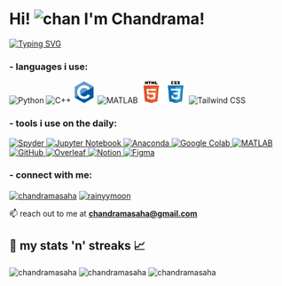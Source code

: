 <h1 align="left">Hi! <img  src="https://raw.githubusercontent.com/aemmadi/aemmadi/master/wave.gif" alt="chan" width="30px" height="30px"> I'm Chandrama!  </h1>
 
<a href="https://git.io/typing-svg"><img src="https://readme-typing-svg.demolab.com?font=sans&weight=500&pause=1000&color=A191F7&multiline=true&repeat=false&width=600&height=100&lines=%F0%9F%92%BB+machine+learning%2C+communication+systems%2C+vlsi+;%F0%9F%8E%93+currently+pursuing+b.tech+in+ece+at+srmist;%E2%9C%A8+passionate+about+all+things+design!" alt="Typing SVG" /></a>
<br>

<h3 align="left"> - languages i use: </h3>
<p align="left"> 
  <img src="https://cdn.jsdelivr.net/gh/devicons/devicon@latest/icons/python/python-original.svg" alt="Python" width="40" height="40"/> </a> 
  <img src="https://cdn.jsdelivr.net/gh/devicons/devicon@latest/icons/cplusplus/cplusplus-original.svg" alt="C++" width="40" height="40"/> </a>            
  <img src="https://raw.githubusercontent.com/devicons/devicon/master/icons/c/c-original.svg" alt="C" width="40" height="40"/> </a> 
  <img src="https://cdn.jsdelivr.net/gh/devicons/devicon@latest/icons/matlab/matlab-line.svg" alt="MATLAB" width="40" height="40"/> </a>   
  <img src="https://raw.githubusercontent.com/devicons/devicon/master/icons/html5/html5-original-wordmark.svg" alt="HTML5" width="40" height="40"/> </a> 
  <img src="https://raw.githubusercontent.com/devicons/devicon/master/icons/css3/css3-original-wordmark.svg" alt="CSS3" width="40" height="40"/> </a>
  <img src="https://cdn.jsdelivr.net/gh/devicons/devicon@latest/icons/tailwindcss/tailwindcss-original.svg" alt="Tailwind CSS" width="40" height="40"/> </a> 
  
<h3 align="left"> - tools i use on the daily: </h3>
 <a href="https://www.spyder-ide.org/" target="_blank" rel="noreferrer"> <img src="https://cdn.jsdelivr.net/gh/devicons/devicon@latest/icons/spyder/spyder-original.svg" alt="Spyder" width="40" height="40"/> </a>
 <a href="https://jupyter.org/" target="_blank"> <img src="https://cdn.jsdelivr.net/gh/devicons/devicon@latest/icons/jupyter/jupyter-original.svg" alt="Jupyter Notebook" width="40" height="40"/> </a> 
 <a href="https://www.anaconda.com/" target="_blank"> <img src="https://cdn.jsdelivr.net/gh/devicons/devicon@latest/icons/anaconda/anaconda-original.svg" alt="Anaconda" width="40" height="40"/> </a> 
 <a href="https://colab.research.google.com/" target="_blank"> <img src="https://camo.githubusercontent.com/87e348ac0a18181fcd321afc388fb0c74dc3a082f51dc41824bb450edd51434d/68747470733a2f2f6564656e742e6769746875622e696f2f537570657254696e7949636f6e732f696d616765732f7376672f636f6c61626f7261746f72792e737667" alt="Google Colab" width="40" height="40"/> </a> 
 <a href="www.mathworks.com/products/matlab.html" target="_blank"> <img src="https://cdn.jsdelivr.net/gh/devicons/devicon@latest/icons/matlab/matlab-original.svg" alt="MATLAB" width="40" height="40"/> </a>  
 <a href="https://www.github.com/" target="_blank" rel="noreferrer"> <img src="https://camo.githubusercontent.com/79256dafb2a4640d2ef03249a1afc716cc5de12f2082b0b82c692b0163f6a955/68747470733a2f2f6564656e742e6769746875622e696f2f537570657254696e7949636f6e732f696d616765732f7376672f6769746875622e737667" alt="GitHub" width="40" height="40"/> </a>
 <a href="https://www.overleaf.com/" target="_blank" rel="noreferrer"> <img src="https://camo.githubusercontent.com/e585a0347e80d5bed1f88757da321ac517ef83543e738d7d884073fc16f65966/68747470733a2f2f6564656e742e6769746875622e696f2f537570657254696e7949636f6e732f696d616765732f7376672f6f7665726c6561662e737667" alt="Overleaf" width="40" height="40"/> </a>
 <a href="https://www.notion.so/" target="_blank" rel="noreferrer"> <img src="https://cdn.jsdelivr.net/gh/devicons/devicon@latest/icons/notion/notion-original.svg" alt="Notion" width="40" height="40"/> </a> 
 <a href="https://www.figma.com/" target="_blank" rel="noreferrer"> <img src="https://www.vectorlogo.zone/logos/figma/figma-icon.svg" alt="Figma" width="40" height="40"/> </a>   
 
</p>

<h3 align="left"> - connect with me: </h3>
<p align="left">
<a href="https://linkedin.com/in/chandramasaha" target="blank"><img align="center" src="https://raw.githubusercontent.com/rahuldkjain/github-profile-readme-generator/master/src/images/icons/Social/linked-in-alt.svg" alt="chandramasaha" height="30" width="40" /></a>
<a href="https://instagram.com/rainyymoon" target="blank"><img align="center" src="https://raw.githubusercontent.com/rahuldkjain/github-profile-readme-generator/master/src/images/icons/Social/instagram.svg" alt="rainyymoon" height="30" width="40" /></a>
</p>

📫 reach out to me at **chandramasaha@gmail.com**
<br>

<h2 align="left">🎯 my stats 'n' streaks 📈</h2>
<img align="center" src="https://github-readme-stats.vercel.app/api/top-langs?username=chandramasaha&theme=jolly&show_icons=true&locale=en&layout=compact" alt="chandramasaha" bg_color=0d0d0d/> 
<img align="center" src="https://github-readme-stats.vercel.app/api?username=chandramasaha&theme=jolly&show_icons=true&locale=en" alt="chandramasaha" bg_color=0d0d0d/> <img align="center" src="https://github-readme-streak-stats.herokuapp.com/?user=chandramasaha&theme=jolly" alt="chandramasaha" bg_color=0d0d0d/>




